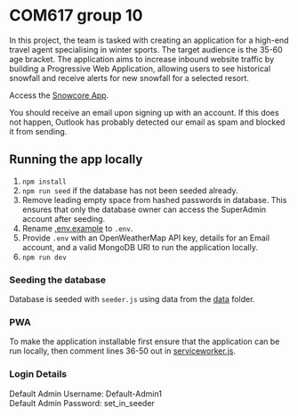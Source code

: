 # COM617 group 10
In this project, the team is tasked with creating an application for a high-end travel agent specialising in winter sports. The target audience is the 35-60 age bracket. The application aims to increase inbound website traffic by building a Progressive Web Application, allowing users to see historical snowfall and receive alerts for new snowfall for a selected resort.

Access the [Snowcore App](https://snowcore.herokuapp.com/).

You should receive an email upon signing up with an account. If this does not happen, Outlook has probably detected our email as spam and blocked it from sending.

## Running the app locally
1. `npm install`
2. `npm run seed` if the database has not been seeded already.
3. Remove leading empty space from hashed passwords in database. This ensures that only the database owner can access the SuperAdmin account after seeding.
4. Rename [.env.example](.env.example) to `.env`. 
5. Provide `.env` with an OpenWeatherMap API key, details for an Email account, and a valid MongoDB URI to run the application locally.
5. `npm run dev`

### Seeding the database
Database is seeded with `seeder.js` using data from the [data](/data) folder.

### PWA
To make the application installable first ensure that the application can be run locally, then comment lines 36-50 out in [serviceworker.js](/public/serviceworker.js).

### Login Details

Default Admin Username: Default-Admin1 <br>
Default Admin Password: set_in_seeder

